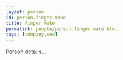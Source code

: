 ```yaml
---
layout: person
id: person.finger.make
title: Finger Make
permalink: people/person.finger.make.html
tags: [company.sea]
---
```


Person details...